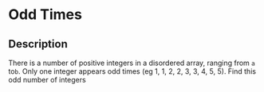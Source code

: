 # Odd Times

## Description

There is a number of positive integers in a disordered array, ranging from `a` to`b`. Only one integer appears odd times (eg 1, 1, 2, 2, 3, 3, 4, 5, 5). Find this odd number of integers
